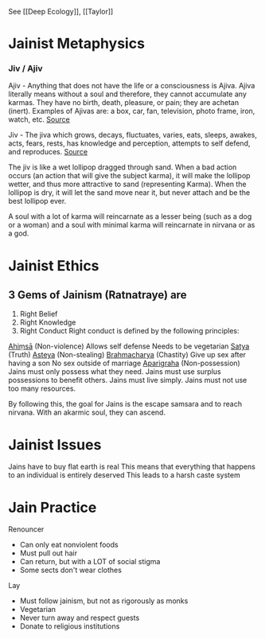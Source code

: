 See [[Deep Ecology]], [[Taylor]]

# Jainist Metaphysics

### Jiv / Ajiv
Ajiv - Anything that does not have the life or a consciousness is Ajiva. Ajiva literally means without a soul and therefore, they cannot accumulate any karmas. They have no birth, death, pleasure, or pain; they are achetan (inert). Examples of Ajivas are: a box, car, fan, television, photo frame, iron, watch, etc. [Source]([https://jainworld.com/philosophy/fundamentals/non-living-things-ajiv/](https://www.google.com/url?q=https://jainworld.com/philosophy/fundamentals/non-living-things-ajiv/&sa=D&source=docs&ust=1658947077606661&usg=AOvVaw1t9bugYrX7OZV6XBT-1TP9))

Jiv - The jiva which grows, decays, fluctuates, varies, eats, sleeps, awakes, acts, fears, rests, has knowledge and perception, attempts to self defend, and reproduces. [Source]([https://jainworld.com/philosophy/fundamentals/living-being-jiv-soul/](https://www.google.com/url?q=https://jainworld.com/philosophy/fundamentals/living-being-jiv-soul/&sa=D&source=docs&ust=1658947077611728&usg=AOvVaw0hEl4LjInrxbatnAiJFB5_))

The jiv is like a wet lollipop dragged through sand. 
	When a bad action occurs (an action that will give the subject karma), it will make the lollipop wetter, and thus more attractive to sand (representing Karma). When the lollipop is dry, it will let the sand move near it, but never attach and be the best lollipop ever. 

A soul with a lot of karma will reincarnate as a lesser being (such as a dog or a woman) and a soul with minimal karma will reincarnate in nirvana or as a god.

# Jainist Ethics

## 3 Gems of Jainism (Ratnatraye) are 
1. Right Belief
2. Right Knowledge
3. Right Conduct
	Right conduct is defined by the following principles:

[Ahiṃsā](https://en.wikipedia.org/wiki/Ahimsa_in_Jainism) (Non-violence)
	Allows self defense
	Needs to be vegetarian
[Satya](https://en.wikipedia.org/wiki/Satya#Jainism) (Truth)
[Asteya](https://en.wikipedia.org/wiki/Asteya#Jainism) (Non-stealing)
[Brahmacharya](https://en.wikipedia.org/wiki/Brahmacharya#Brahmacharya_in_Jainism) (Chastity)
	Give up sex after having a son
	No sex outside of marriage
[Aparigraha](https://en.wikipedia.org/wiki/Aparigraha) (Non-possession)
	Jains must only possess what they need.
	Jains must use surplus possessions to benefit others.
	Jains must live simply.
	Jains must not use too many resources.

By following this, the goal for Jains is the escape samsara and to reach nirvana. With an akarmic soul, they can ascend.


# Jainist Issues

Jains have to buy flat earth is real
This means that everything that happens to an individual is entirely deserved
	This leads to a harsh caste system


# Jain Practice
 Renouncer
-   Can only eat nonviolent foods
-   Must pull out hair
-   Can return, but with a LOT of social stigma
-   Some sects don't wear clothes

 Lay
-   Must follow jainism, but not as rigorously as monks
-   Vegetarian
-   Never turn away and respect guests
-   Donate to religious institutions